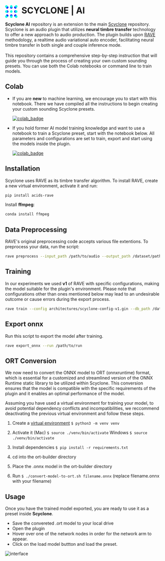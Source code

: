 # <img style="float: left;" src="assets/logo.png" width="40" /> &nbsp; SCYCLONE | AI

**Scyclone AI** repository is an extension to the main [Scyclone](https://github.com/Torsion-Audio/Scyclone) repository. Scyclone is an audio plugin that utilizes **neural timbre transfer** technology to offer a new approach to audio production. The plugin builds upon [RAVE](https://github.com/acids-ircam/RAVE) methodology, a realtime audio variational auto encoder, facilitating neural timbre transfer in both single and couple inference mode. <br /><br />This repository contains a comprehensive step-by-step instruction that will guide you through the process of creating your own custom sounding presets. You can use both the Colab notebooks or command line to train models.





## Colab

- If you are **new** to machine learning, we encourage you to start with this notebook.
There we have compiled all the instructions to begin creating your custom sounding Scyclone presets.

  [![colab_badge](https://colab.research.google.com/assets/colab-badge.svg)](https://colab.research.google.com/drive/1xKsaGDMWY1NRhP0ndD-iVg89O57GdZdz?usp=sharing) 

- If you hold former AI model training knowledge and want to use a notebook to train a Scyclone preset, start with the notebook below. All parameters and configurations are set to train, export and start using the models inside the plugin. 

  [![colab_badge](https://colab.research.google.com/assets/colab-badge.svg)](https://colab.research.google.com/drive/1DU9KvMdYTOcTT8eYundZ2wruetNDtpX0?usp=sharing) 




## Installation

Scyclone uses RAVE as its timbre transfer algorithm. To install RAVE, create a new virtual environment, activate it and run:

```bash
pip install acids-rave
```

Install **ffmpeg**:

```bash
conda install ffmpeg
```


## Data Preprocessing
RAVE's original preprocessing code accepts various file extentions. To preprocess your data, run the script:
```bash
rave preprocess --input_path /path/to/audio --output_path /dataset/path --sampling_rate 48000
```


## Training

In our experiments we used **v1** of RAVE with specific configurations, making the model suitable for the plugin's environment. Please note that configurations other than ones mentioned below may lead to an undesirable outcome or cause errors during the export process.

```bash
rave train --config architectures/scyclone-config-v1.gin --db_path /dataset/path --name training_name --override LATENT_SIZE=16 --override CAPACITY=32 
```

## Export onnx

Run this script to export the model after training.

```bash
rave export_onnx --run /path/to/run
```

## ORT Conversion

We now need to convert the ONNX model to ORT (onnxruntime) format, which is essential for a customized and streamlined version of the ONNX Runtime static library to be utilized within Scyclone. This conversion ensures that the model is compatible with the specific requirements of the plugin and it enables an optimal performance of the model.

Assuming you have used a virtual environment for training your model, to avoid potential dependency conflicts and incompatibilities, we reccommend deactivating the previous virtual environment and follow these steps.

1. Create a [virtual environment](https://packaging.python.org/tutorials/installing-packages/#creating-virtual-environments) `$ python3 -m venv venv`

2. Activate it (Mac) `$ source ./venv/bin/activate` Windows `$ source ./venv/bin/activate`

3. Install dependencies `$ pip install -r requirements.txt`

4. cd into the ort-builder directory  

5. Place the .onnx model in the ort-builder directory

6. Run `$ ./convert-model-to-ort.sh filename.onnx` (replace filename.onnx with your filename)



## Usage

Once you have the trained model exported, you are ready to use it as a preset inside **Scyclone**. 

- Save the convereted .ort model to your local drive 
- Open the plugin
- Hover over one of the network nodes in order for the network arm to appear. 
- Click on the load model buttton and load the preset.

![interface](assets/load_model.png)
